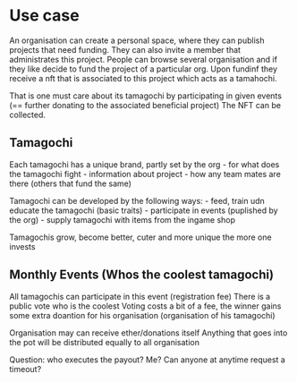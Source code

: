 # Use case
An organisation can create a personal space, where they can publish projects that need funding. They can also invite a member that administrates this project.
People can browse several organisation and if they like decide to fund the project of a particular org.
Upon fundinf they receive a nft that is associated to this project which acts as a tamahochi.

That is one must care about its tamagochi by participating in given events (== further donating to the associated beneficial project)
The NFT can be collected.



## Tamagochi

Each tamagochi has a unique brand, partly set by the org
    - for what does the tamagochi fight
    - information about project
    - how any team mates are there (others that fund the same)
  
Tamagochi can be developed by the following ways:
    - feed, train udn educate the tamagochi (basic traits)
    - participate in events (puplished by the org)
    - supply tamagochi with items from the ingame shop

Tamagochis grow, become better, cuter and more unique the more one invests


## Monthly Events (Whos the coolest tamagochi)
All tamagochis can participate in this event (registration fee)
There is a public vote who is the coolest
Voting costs a bit of a fee,
the winner gains some extra doantion for his organisation (organisation of his tamagochi)



Organisation may can receive ether/donations itself
Anything that goes into the pot will be distributed equally to all organisation

Question: who executes the payout? Me? Can anyone at anytime request a timeout?
